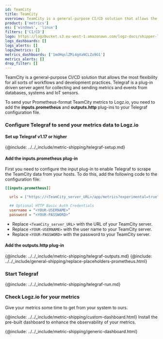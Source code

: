 ```yaml
---
id: TeamCity
title: TeamCity
overview: TeamCity is a general-purpose CI/CD solution that allows the most flexibility for all sorts of workflows and development practices.  Telegraf is a plug-in driven server agent for collecting and sending metrics and events from databases, systems and IoT sensors.
product: ['metrics']
os: ['windows', 'linux']
filters: ['CI/CD']
logo: https://logzbucket.s3.eu-west-1.amazonaws.com/logz-docs/shipper-logos/TeamCity-logo.png
logs_dashboards: []
logs_alerts: []
logs2metrics: []
metrics_dashboards: ['1mdHqslZMi4gXaNCLZo9G1']
metrics_alerts: []
drop_filter: []
---
```



TeamCity is a general-purpose CI/CD solution that allows the most flexibility for all sorts of workflows and development practices.  Telegraf is a plug-in driven server agent for collecting and sending metrics and events from databases, systems and IoT sensors.

To send your Prometheus-format TeamCity metrics to Logz.io, you need to add the **inputs.prometheus** and **outputs.http** plug-ins to your Telegraf configuration file.

<!-- logzio-inject:install:grafana:dashboards ids=["1mdHqslZMi4gXaNCLZo9G1"] -->

### Configure Telegraf to send your metrics data to Logz.io



#### Set up Telegraf v1.17 or higher

{@include: ../../_include/metric-shipping/telegraf-setup.md}

#### Add the inputs.prometheus plug-in

First you need to configure the input plug-in to enable Telegraf to scrape the TeamCity data from your hosts. To do this, add the following code to the configuration file:

``` ini
[[inputs.prometheus]]

  urls = ["https://<TeamCity_server_URL>/app/metrics?experimental=true"]

  ## Optional HTTP Basic Auth Credentials
  username = “<YOUR-USERNAME>”
  password = “<YOUR-PASSWORD>”
```

* Replace `<TeamCity_server_URL>` with the URL of your TeamCity server.
* Replace `<YOUR-USERNAME>` with the user name to your TeamCity server.
* Replace `<YOUR-PASSWORD>` with the password to your TeamCity server.


#### Add the outputs.http plug-in

{@include: ../../_include/metric-shipping/telegraf-outputs.md}
{@include: ../../_include/general-shipping/replace-placeholders-prometheus.html}

### Start Telegraf

{@include: ../../_include/metric-shipping/telegraf-run.md}

### Check Logz.io for your metrics

Give your metrics some time to get from your system to ours.

{@include: ../../_include/metric-shipping/custom-dashboard.html} Install the pre-built dashboard to enhance the observability of your metrics.

<!-- logzio-inject:install:grafana:dashboards ids=["1mdHqslZMi4gXaNCLZo9G1"] -->

{@include: ../../_include/metric-shipping/generic-dashboard.html}


